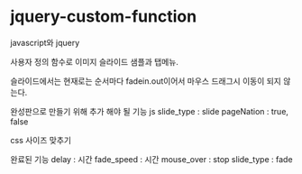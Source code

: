 # jquery-custom-function
javascript와 jquery

사용자 정의 함수로 이미지 슬라이드 샘플과 탭메뉴. 

슬라이드에서는 현재로는 순서마다 fadein.out이어서 마우스 드래그시 이동이 되지 않는다. 

완성판으로 만들기 위해 추가 해야 될 기능
js
slide_type : slide 
pageNation : true, false

css
사이즈 맞추기

완료된 기능
delay : 시간
fade_speed : 시간
mouse_over : stop
slide_type : fade
